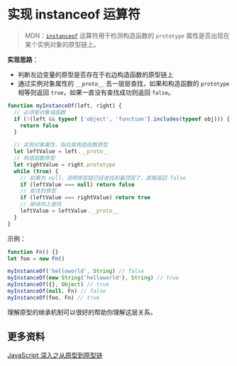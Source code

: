 # 实现 instanceof 运算符

> MDN：[`instanceof`](https://developer.mozilla.org/en-US/docs/Web/JavaScript/Reference/Operators/instanceof) 运算符用于检测构造函数的 `prototype` 属性是否出现在某个实例对象的原型链上。

**实现思路**：

- 判断左边变量的原型是否存在于右边构造函数的原型链上
- 通过实例对象属性的 `__proto__` 去一层层查找，如果和构造函数的 `prototype` 相等则返回 `true`，如果一直没有查找成功则返回 `false`。

```js
function myInstanceOf(left, right) {
  // 必须是对象或函数
  if (!(left && typeof ['object', 'function'].includes(typeof obj))) {
    return false
  }

  // 实例对象属性，指向其构造函数原型
  let leftValue = left.__proto__
  // 构造函数原型
  let rightValue = right.prototype
  while (true) {
    // 如果为 null，说明原型链已经查找到最顶层了，真接返回 false
    if (leftValue === null) return false
    // 查找到原型
    if (leftValue === rightValue) return true
    // 继续向上查找
    leftValue = leftValue.__proto__
  }
}
```

示例：

```js
function Fn() {}
let foo = new Fn()

myInstanceOf('helloworld', String) // false
myInstanceOf(new String('helloworld'), String) // true
myInstanceOf({}, Object) // true
myInstanceOf(null, Fn) // false
myInstanceOf(foo, Fn) // true
```

理解原型的继承机制可以很好的帮助你理解这层关系。

## 更多资料

[JavaScript 深入之从原型到原型链](https://github.com/mqyqingfeng/Blog/issues/2)
